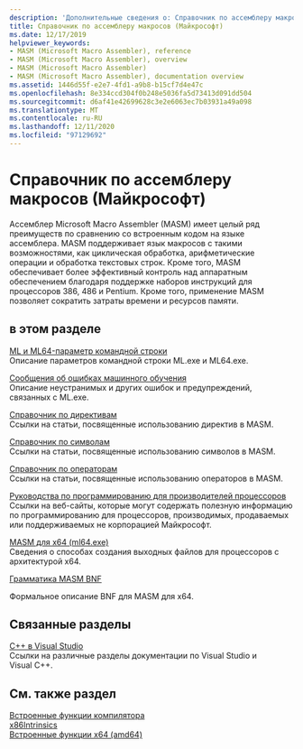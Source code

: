 ```yaml
---
description: 'Дополнительные сведения о: Справочник по ассемблеру макросов Майкрософт'
title: Справочник по ассемблеру макросов (Майкрософт)
ms.date: 12/17/2019
helpviewer_keywords:
- MASM (Microsoft Macro Assembler), reference
- MASM (Microsoft Macro Assembler), overview
- MASM (Microsoft Macro Assembler)
- MASM (Microsoft Macro Assembler), documentation overview
ms.assetid: 1446d55f-e2e7-4fd1-a9b8-b15cf7d4e47c
ms.openlocfilehash: 8e334ccd304f0b248e5036fa5d73413d091dd504
ms.sourcegitcommit: d6af41e42699628c3e2e6063ec7b03931a49a098
ms.translationtype: MT
ms.contentlocale: ru-RU
ms.lasthandoff: 12/11/2020
ms.locfileid: "97129692"
---
```

# <a name="microsoft-macro-assembler-reference"></a>Справочник по ассемблеру макросов (Майкрософт)

Ассемблер Microsoft Macro Assembler (MASM) имеет целый ряд преимуществ по сравнению со встроенным кодом на языке ассемблера. MASM поддерживает язык макросов с такими возможностями, как циклическая обработка, арифметические операции и обработка текстовых строк. Кроме того, MASM обеспечивает более эффективный контроль над аппаратным обеспечением благодаря поддержке наборов инструкций для процессоров 386, 486 и Pentium. Кроме того, применение MASM позволяет сократить затраты времени и ресурсов памяти.

## <a name="in-this-section"></a>в этом разделе

[ML и ML64-параметр командной строки](ml-and-ml64-command-line-reference.md)\
Описание параметров командной строки ML.exe и ML64.exe.

[Сообщения об ошибках машинного обучения](ml-error-messages.md)\
Описание неустранимых и других ошибок и предупреждений, связанных с ML.exe.

[Справочник по директивам](directives-reference.md)\
Ссылки на статьи, посвященные использованию директив в MASM.

[Справочник по символам](symbols-reference.md)\
Ссылки на статьи, посвященные использованию символов в MASM.

[Справочник по операторам](operators-reference.md)\
Ссылки на статьи, посвященные использованию операторов в MASM.

[Руководства по программированию для производителей процессоров](processor-manufacturer-programming-manuals.md)\
Ссылки на веб-сайты, которые могут содержать полезную информацию по программированию для процессоров, производимых, продаваемых или поддерживаемых не корпорацией Майкрософт.

[MASM для x64 (ml64.exe)](masm-for-x64-ml64-exe.md)\
Сведения о способах создания выходных файлов для процессоров с архитектурой x64.

[Грамматика MASM BNF](masm-bnf-grammar.md)

Формальное описание BNF для MASM для x64.

## <a name="related-sections"></a>Связанные разделы

[C++ в Visual Studio](../../overview/visual-cpp-in-visual-studio.md)\
Ссылки на различные разделы документации по Visual Studio и Visual C++.

## <a name="see-also"></a>См. также раздел

[Встроенные функции компилятора](../../intrinsics/compiler-intrinsics.md)\
[x86Intrinsics](../../intrinsics/x86-intrinsics-list.md)\
[Встроенные функции x64 (amd64)](../../intrinsics/x64-amd64-intrinsics-list.md)

